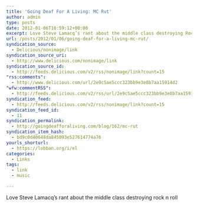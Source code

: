 ```yaml
---
title: 'Going Deaf For A Living: MC Rut'
author: admin
type: posts
date: 2012-01-06T16:59:12+00:00
excerpt: Love Steve Lamacq’s rant about the middle class destroying Rock n Roll
url: /posts/2012/01/06/going-deaf-for-a-living-mc-rut/
syndication_source:
  - Delicious/nonimage/link
syndication_source_uri:
  - http://www.delicious.com/nonimage/link
syndication_source_id:
  - http://feeds.delicious.com/v2/rss/nonimage/link?count=15
"rss:comments":
  - http://www.delicious.com/url/2e9c5ae5ccc323bb9e3e8b7aa15914d2
"wfw:commentRSS":
  - http://feeds.delicious.com/v2/rss/url/2e9c5ae5ccc323bb9e3e8b7aa15914d2
syndication_feed:
  - http://feeds.delicious.com/v2/rss/nonimage/link?count=15
syndication_feed_id:
  - 11
syndication_permalink:
  - http://goingdeafforaliving.com/blog/162/mc-rut
syndication_item_hash:
  - bd9c0d40648da845093e527614774a76
yourls_shorturl:
  - https://lobban.org/i/el
categories:
  - Links
tags:
  - link
  - music

---
```

Love Steve Lamacq’s rant about the middle class destroying rock n roll